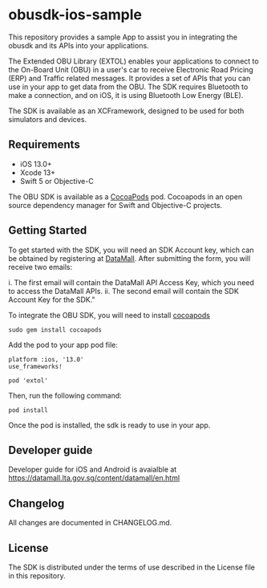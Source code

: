 # obusdk-ios-sample

This repository provides a sample App to assist you in integrating the obusdk and its APIs into your applications. 

The Extended OBU Library (EXTOL) enables your applications to connect to the On-Board Unit (OBU) in a user's car to receive Electronic Road Pricing (ERP) and Traffic related messages. It provides a set of APIs that you can use in your app to get data from the OBU. The SDK requires Bluetooth to make a connection, and on iOS, it is using Bluetooth Low Energy (BLE).

The SDK is available as an XCFramework, designed to be used for both simulators and devices. 


## Requirements
- iOS 13.0+
- Xcode 13+ 
- Swift 5 or Objective-C

The OBU SDK is available as a [CocoaPods](https://cocoapods.org/) pod. Cocoapods in an open source dependency manager for Swift and Objective-C projects.

## Getting Started
To get started with the SDK, you will need an SDK Account key, which can be obtained by registering at [DataMall](https://datamall.lta.gov.sg/content/datamall/en/request-for-api.html). After submitting the form, you will receive two emails:

i. The first email will contain the DataMall API Access Key, which you need to access the DataMall APIs.
ii. The second email will contain the SDK Account Key for the SDK."

To integrate the OBU SDK, you will need to install [cocoapods](https://cocoapods.org/)

```
sudo gem install cocoapods
```

Add the pod to your app pod file:

```
platform :ios, '13.0'
use_frameworks!

pod 'extol'
```
Then, run the following command:

```
pod install
```

Once the pod is installed, the sdk is ready to use in your app. 

## Developer guide 
Developer guide for iOS and Android is avaialble at https://datamall.lta.gov.sg/content/datamall/en.html

## Changelog 
All changes are documented in CHANGELOG.md.

## License
The SDK is distributed under the terms of use described in the License file in this repository.
